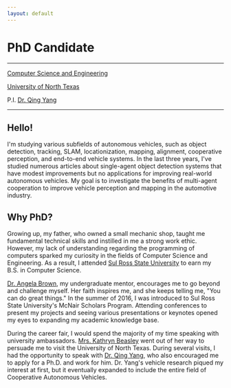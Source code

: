 ```yaml
---
layout: default
---
```


# PhD Candidate
___

[Computer Science and Engineering](https://computerscience.engineering.unt.edu/)

[University of North Texas](https://www.unt.edu/)

P.I. [Dr. Qing Yang](http://www.cse.unt.edu/~qingyang/)

___
## Hello!

I'm studying various subfields of autonomous vehicles, such as object detection, tracking, SLAM, locationization, mapping, alignment, cooperative perception, and end-to-end vehicle systems.
In the last three years, I've studied numerous articles about single-agent object detection systems that have modest improvements but no applications for improving real-world autonomous vehicles.
My goal is to investigate the benefits of multi-agent cooperation to improve vehicle perception and mapping in the automotive industry.

## Why PhD?

Growing up, my father, who owned a small mechanic shop, taught me fundamental technical skills and instilled in me a strong work ethic.
However, my lack of understanding regarding the programming of computers sparked my curiosity in the fields of Computer Science and Engineering. 
As a result, I attended [Sul Ross State University](https://www.sulross.edu/) to earn my B.S. in Computer Science.

[Dr. Angela Brown](https://srinfo.sulross.edu/fs/8655), my undergraduate mentor, encourages me to go beyond and challenge myself.
Her faith inspires me, and she keeps telling me, "You can do great things."
In the summer of 2016, I was introduced to Sul Ross State University's McNair Scholars Program.
Attending conferences to present my projects and seeing various presentations or keynotes opened my eyes to expanding my academic knowledge base.

During the career fair, I would spend the majority of my time speaking with university ambassadors.
[Mrs. Kathryn Beasley](https://engineering.unt.edu/people/kathryn-beasley) went out of her way to persuade me to visit the University of North Texas.
During several visits, I had the opportunity to speak with [Dr. Qing Yang](http://www.cse.unt.edu/~qingyang/), who also encouraged me to apply for a Ph.D. and work for him.
Dr. Yang's vehicle research piqued my interest at first, but it eventually expanded to include the entire field of Cooperative Autonomous Vehicles.